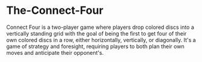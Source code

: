 # The-Connect-Four

Connect Four is a two-player game where players drop colored discs into a vertically standing grid with the goal of being the first to get four of their own colored discs in a row, either horizontally, vertically, or diagonally. It's a game of strategy and foresight, requiring players to both plan their own moves and anticipate their opponent's. 
